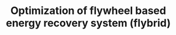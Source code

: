 ---
link: /designopt/projects/2015/desopt_2015_05.pdf
title: Optimization of flywheel based energy recovery system (flybrid)
authors: N. Bollapragada, V. Chandrasekhar, V. Sanjai, M. Hejazi
year: 2015
categories: opt_studentproject
---